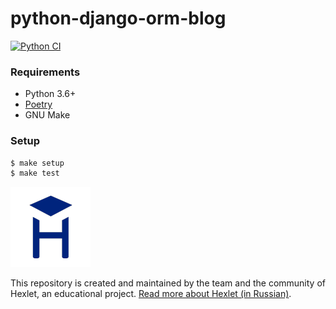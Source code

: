 # python-django-orm-blog

[![Python CI](https://github.com/hexlet-components/python-django-orm-blog/actions/workflows/pyci.yml/badge.svg)](https://github.com/hexlet-components/python-django-orm-blog/actions/workflows/pyci.yml)

### Requirements

* Python 3.6+
* [Poetry](https://python-poetry.org/)
* GNU Make

### Setup

```sh
$ make setup
$ make test
```

[![Hexlet Ltd. logo](https://raw.githubusercontent.com/Hexlet/hexletguides.github.io/master/images/hexlet_logo128.png)](https://ru.hexlet.io/pages/about?utm_source=github&utm_medium=link&utm_campaign=python-django-orm-blog)

This repository is created and maintained by the team and the community of Hexlet, an educational project. [Read more about Hexlet (in Russian)](https://ru.hexlet.io/pages/about?utm_source=github&utm_medium=link&utm_campaign=python-django-orm-blog).
